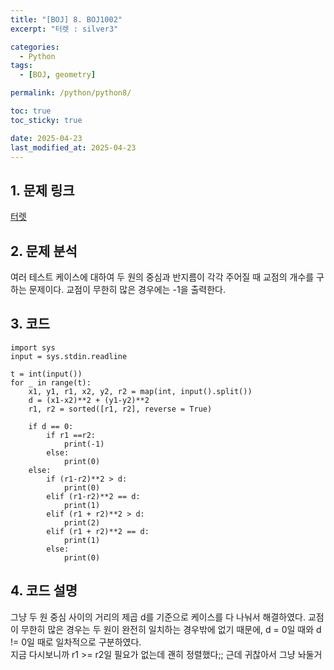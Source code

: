 ```yaml
---
title: "[BOJ] 8. BOJ1002"
excerpt: "터렛 : silver3"

categories:
  - Python
tags:
  - [BOJ, geometry]

permalink: /python/python8/

toc: true
toc_sticky: true

date: 2025-04-23
last_modified_at: 2025-04-23
---
```

## 1. 문제 링크
[터렛](https://www.acmicpc.net/problem/1002)

## 2. 문제 분석
여러 테스트 케이스에 대하여 두 원의 중심과 반지름이 각각 주어질 때 교점의 개수를 구하는 문제이다. 교점이 무한히 많은 경우에는 -1을 출력한다. 
## 3. 코드
~~~
import sys
input = sys.stdin.readline

t = int(input())
for _ in range(t):
    x1, y1, r1, x2, y2, r2 = map(int, input().split())
    d = (x1-x2)**2 + (y1-y2)**2
    r1, r2 = sorted([r1, r2], reverse = True)

    if d == 0:
        if r1 ==r2:
            print(-1)
        else:
            print(0)
    else:
        if (r1-r2)**2 > d:
            print(0)
        elif (r1-r2)**2 == d:
            print(1)
        elif (r1 + r2)**2 > d:
            print(2)
        elif (r1 + r2)**2 == d:
            print(1)
        else:
            print(0)
~~~

## 4. 코드 설명
그냥 두 원 중심 사이의 거리의 제곱 d를 기준으로 케이스를 다 나눠서 해결하였다. 교점이 무한히 많은 경우는 두 원이 완전히 일치하는 경우밖에 없기 때문에, d = 0일 때와 d != 0일 때로 일차적으로 구분하였다. 
<br>지금 다시보니까 r1 >= r2일 필요가 없는데 괜히 정렬했다;; 근데 귀찮아서 그냥 놔둘거